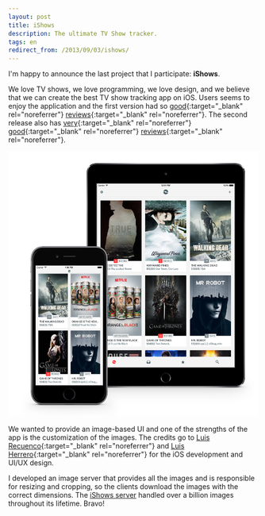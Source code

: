 ```yaml
---
layout: post
title: iShows
description: The ultimate TV Show tracker.
tags: en
redirect_from: /2013/09/03/ishows/
---
```


I'm happy to announce the last project that I participate: **iShows**.

We love TV shows, we love programming, we love design, and we believe that we
can create the best TV show tracking app on iOS. Users seems to enjoy the
application and the first version had so [good][1]{:target="_blank" rel="noreferrer"}
[reviews][2]{:target="_blank" rel="noreferrer"}. The second release also has [very][3]{:target="_blank" rel="noreferrer"}
[good][4]{:target="_blank" rel="noreferrer"} [reviews][5]{:target="_blank" rel="noreferrer"}.

![iShows][6]

We wanted to provide an image-based UI and one of the strengths of the app is
the customization of the images. The credits go to [Luis Recuenco][7]{:target="_blank" rel="noreferrer"}
and [Luis Herrero][8]{:target="_blank" rel="noreferrer"} for the iOS development and UI/UX design.

I developed an image server that provides all the images and is responsible for
resizing and cropping, so the clients download the images with the correct
dimensions. The [iShows server][9] handled over a billion images throughout its
lifetime. Bravo!

[1]: http://lifehacker.com/ishows-keeps-track-of-tv-shows-youve-watched-882374571
[2]: http://appadvice.com/review/the-ishows-app-is-the-tv-tracker-youve-been-waiting-for/
[3]: http://lifehacker.com/ishows-2-tracks-your-favorite-tv-shows-1720013136
[4]: http://www.macstories.net/reviews/tracking-tv-shows-with-ishows-2-welding-great-design-with-extensive-customization/
[5]: http://beautifulpixels.com/ipad/ishows-2-is-a-phenomenal-tv-show-tracking-app-for-ios/
[6]: /assets/images/posts/ishows.png
[7]: https://x.com/luisrecuenco
[8]: https://x.com/luishj
[9]: /ishows-server/
